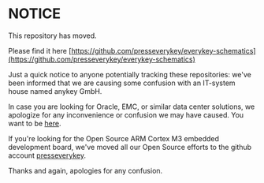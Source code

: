 NOTICE
======

This repository has moved.

Please find it here [https://github.com/presseverykey/everykey-schematics](https://github.com/presseverykey/everykey-schematics)


Just a quick notice to anyone potentially tracking these repositories: we've been informed that 
we are causing some confusion with an IT-system house named anykey GmbH.

In case you are looking for Oracle, EMC, or similar data center solutions, we apologize for any 
inconvenience or confusion we may have caused. You want to be [here](http://www.anykey.de/).

If you're looking for the Open Source ARM Cortex M3 embedded development board, we've moved all 
our Open Source efforts to the github account [presseverykey](https://github.com/presseverykey).

Thanks and again, apologies for any confusion.
